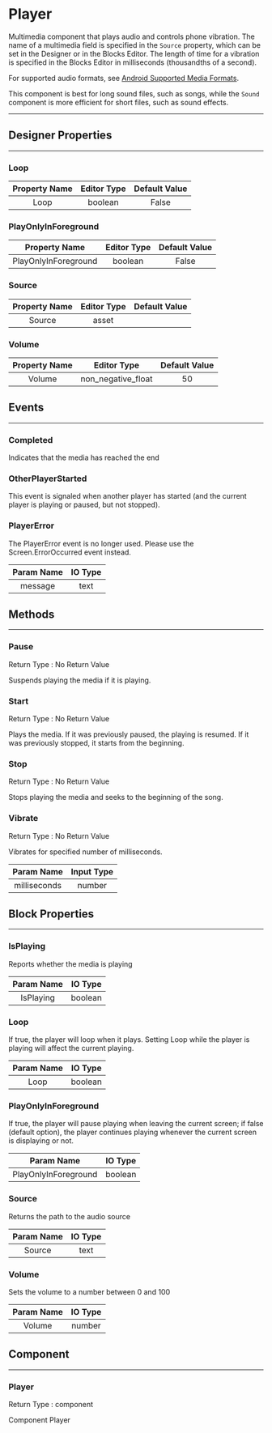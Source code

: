 # Player

Multimedia component that plays audio and controls phone vibration. The name of a multimedia field is specified in the `Source` property, which can be set in the Designer or in the Blocks Editor. The length of time for a vibration is specified in the Blocks Editor in milliseconds (thousandths of a second).

For supported audio formats, see [Android Supported Media Formats](http://developer.android.com/guide/appendix/media-formats.html).

This component is best for long sound files, such as songs, while the `Sound` component is more efficient for short files, such as sound effects.

---

## Designer Properties

---

### Loop

| Property Name | Editor Type | Default Value |
| :-----------: | :---------: | :-----------: |
|      Loop     |   boolean   |     False     |

### PlayOnlyInForeground

|     Property Name    | Editor Type | Default Value |
| :------------------: | :---------: | :-----------: |
| PlayOnlyInForeground |   boolean   |     False     |

### Source

| Property Name | Editor Type | Default Value |
| :-----------: | :---------: | :-----------: |
|     Source    |    asset    |               |

### Volume

| Property Name |     Editor Type    | Default Value |
| :-----------: | :----------------: | :-----------: |
|     Volume    | non_negative_float |       50      |

## Events

---

### Completed

<div block-type = "component_event" component-selector = "Player" event-selector = "Completed" event-params = "" id = "player-completed"></div>

Indicates that the media has reached the end

### OtherPlayerStarted

<div block-type = "component_event" component-selector = "Player" event-selector = "OtherPlayerStarted" event-params = "" id = "player-otherplayerstarted"></div>

This event is signaled when another player has started (and the current player is playing or paused, but not stopped).

### PlayerError

<div block-type = "component_event" component-selector = "Player" event-selector = "PlayerError" event-params = "message" id = "player-playererror"></div>

The PlayerError event is no longer used. Please use the Screen.ErrorOccurred event instead.

| Param Name | IO Type |
| :--------: | :-----: |
|   message  |   text  |

## Methods

---

### Pause

<div block-type = "component_method" component-selector = "Player" method-selector = "Pause" method-params = "" return-type = "undefined" id = "player-pause"></div>

Return Type : No Return Value

Suspends playing the media if it is playing.

### Start

<div block-type = "component_method" component-selector = "Player" method-selector = "Start" method-params = "" return-type = "undefined" id = "player-start"></div>

Return Type : No Return Value

Plays the media. If it was previously paused, the playing is resumed. If it was previously stopped, it starts from the beginning.

### Stop

<div block-type = "component_method" component-selector = "Player" method-selector = "Stop" method-params = "" return-type = "undefined" id = "player-stop"></div>

Return Type : No Return Value

Stops playing the media and seeks to the beginning of the song.

### Vibrate

<div block-type = "component_method" component-selector = "Player" method-selector = "Vibrate" method-params = "milliseconds" return-type = "undefined" id = "player-vibrate"></div>

Return Type : No Return Value

Vibrates for specified number of milliseconds.

|  Param Name  | Input Type |
| :----------: | :--------: |
| milliseconds |   number   |

## Block Properties

---

### IsPlaying

<div block-type = "component_set_get" component-selector = "Player" property-selector = "IsPlaying" property-type = "get" id = "get-player-isplaying"></div>

Reports whether the media is playing

| Param Name | IO Type |
| :--------: | :-----: |
|  IsPlaying | boolean |

### Loop

<div block-type = "component_set_get" component-selector = "Player" property-selector = "Loop" property-type = "get" id = "get-player-loop"></div>

<div block-type = "component_set_get" component-selector = "Player" property-selector = "Loop" property-type = "set" id = "set-player-loop"></div>

If true, the player will loop when it plays. Setting Loop while the player is playing will affect the current playing.

| Param Name | IO Type |
| :--------: | :-----: |
|    Loop    | boolean |

### PlayOnlyInForeground

<div block-type = "component_set_get" component-selector = "Player" property-selector = "PlayOnlyInForeground" property-type = "get" id = "get-player-playonlyinforeground"></div>

<div block-type = "component_set_get" component-selector = "Player" property-selector = "PlayOnlyInForeground" property-type = "set" id = "set-player-playonlyinforeground"></div>

If true, the player will pause playing when leaving the current screen; if false (default option), the player continues playing whenever the current screen is displaying or not.

|      Param Name      | IO Type |
| :------------------: | :-----: |
| PlayOnlyInForeground | boolean |

### Source

<div block-type = "component_set_get" component-selector = "Player" property-selector = "Source" property-type = "get" id = "get-player-source"></div>

<div block-type = "component_set_get" component-selector = "Player" property-selector = "Source" property-type = "set" id = "set-player-source"></div>

Returns the path to the audio source

| Param Name | IO Type |
| :--------: | :-----: |
|   Source   |   text  |

### Volume

<div block-type = "component_set_get" component-selector = "Player" property-selector = "Volume" property-type = "set" id = "set-player-volume"></div>

Sets the volume to a number between 0 and 100

| Param Name | IO Type |
| :--------: | :-----: |
|   Volume   |  number |

## Component

---

### Player

<div block-type = "component_component_block" component-selector = "Player" id = "component-player"></div>

Return Type : component

Component Player


